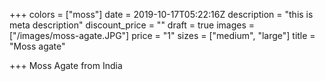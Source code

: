 +++
colors = ["moss"]
date = 2019-10-17T05:22:16Z
description = "this is meta description"
discount_price = ""
draft = true
images = ["/images/moss-agate.JPG"]
price = "1"
sizes = ["medium", "large"]
title = "Moss agate"

+++
Moss Agate from India